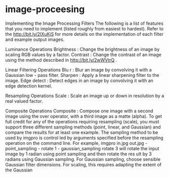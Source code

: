 # image-proceesing

Implementing the Image Processing Filters
The following is a list of features that you need to implement (listed roughly from easiest to hardest). Refer to the http://bit.ly/2IXuKjS for more details on the implementation of each filter and example output images.

Luminance Operations
Brightness : Change the brightness of an image by scaling RGB values by a factor. Contrast : Change the contrast of an image using the method described in http://bit.ly/2wWVtrQ .

Linear Filtering Operations
Blu r : Blur an image by convolving it with a Gaussian low - pass filter. Sharpen : Apply a linear sharpening filter to the image. Edge detect : Detect edges in an image by convolving it with an edge detection kernel.

Resampling Operations
Scale : Scale an image up or down in resolution by a real valued factor.

Composite Operations
Composite : Compose one image with a second image using the over operator, with a third image as a matte (alpha). To get full credit for any of the operations requiring resampling (scale), you must support three different sampling methods (point, linear, and Gaussian) and compare the results for at least one example. The sampling method to be used by imgpro is control led by arguments specified before the resampling operation on the command line. For example, imgpro in.jpg out.jpg - point_sampling - rotate 1 - gaussian_sampling rotate 3 will rotate the input image by 1 radian using point sampling and then rotate the res ult by 3 radians using Gaussian sampling. For Gaussian sampling, choose sensible Gaussian filter dimensions. For scaling, this requires adapting the extent of the Gaussian
